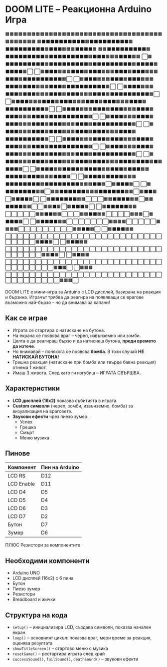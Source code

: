 # DOOM LITE – Реакционна Arduino Игра

🟧🟧🟧🟧🟧🟧🟧🟧🟧🟧🟧🟧🟧🟧🟧🟧🟧🟧🟧🟧🟧🟧🟧🟧🟧🟧🟧🟧🟧🟧🟧🟧🟧🟧🟧🟧🟧🟧🟧🟧🟧🟧🟧
🟧⬛⬛⬛⬛⬛⬛⬛⬛⬛⬛🟧⬛⬛⬛⬛⬛⬛⬛⬛⬛🟧⬛⬛⬛⬛⬛⬛⬛⬛⬛🟧⬛⬛⬛🟧🟧🟧⬛⬛⬛⬛🟧
🟧🟧⬛⬛⬛⬛⬛⬛⬛⬛⬛🟧⬛⬛⬛⬛⬛⬛⬛⬛⬛🟧⬛⬛⬛⬛⬛⬛⬛⬛⬛🟧⬛⬛⬛🟧🟧🟧⬛⬛⬛🟧🟧
⬜🟧⬛⬛⬛⬛⬛⬛⬛⬛⬛🟧⬛⬛⬛⬛⬛⬛⬛⬛⬛🟧⬛⬛⬛⬛⬛⬛⬛⬛⬛🟧⬛⬛⬛⬛🟧⬛⬛⬛⬛🟧⬜
⬜🟧⬛⬛⬛🟧🟧🟧⬛⬛⬛🟧⬛⬛⬛🟧🟧🟧⬛⬛⬛🟧⬛⬛⬛🟧🟧🟧⬛⬛⬛🟧⬛⬛⬛⬛⬛⬛⬛⬛⬛🟧⬜
⬜🟧⬛⬛⬛🟧🟧🟧⬛⬛⬛🟧⬛⬛⬛🟧🟧🟧⬛⬛⬛🟧⬛⬛⬛🟧🟧🟧⬛⬛⬛🟧⬛⬛⬛⬛⬛⬛⬛⬛⬛🟧⬜
⬜🟧⬛⬛⬛🟧🟧🟧⬛⬛⬛🟧⬛⬛⬛🟧🟧🟧⬛⬛⬛🟧⬛⬛⬛🟧🟧🟧⬛⬛⬛🟧⬛⬛⬛⬛⬛⬛⬛⬛⬛🟧⬜
⬜🟧⬛⬛⬛🟧🟧🟧⬛⬛⬛🟧⬛⬛⬛🟧🟧🟧⬛⬛⬛🟧⬛⬛⬛🟧🟧🟧⬛⬛⬛🟧⬛⬛⬛⬛⬛⬛⬛⬛⬛🟧⬜
⬜🟧⬛⬛⬛🟧🟧🟧⬛⬛⬛🟧⬛⬛⬛🟧🟧🟧⬛⬛⬛🟧⬛⬛⬛🟧🟧🟧⬛⬛⬛🟧⬛⬛⬛⬛⬛⬛⬛⬛⬛🟧⬜
⬜🟧⬛⬛⬛🟧🟧🟧⬛⬛⬛🟧⬛⬛⬛🟧🟧🟧⬛⬛⬛🟧⬛⬛⬛🟧🟧🟧⬛⬛⬛🟧⬛⬛⬛⬛⬛⬛⬛⬛⬛🟧⬜
⬜🟧⬛⬛⬛🟧🟧🟧⬛⬛⬛🟧⬛⬛⬛🟧🟧🟧⬛⬛⬛🟧⬛⬛⬛🟧🟧🟧⬛⬛⬛🟧⬛⬛⬛⬛⬛⬛⬛⬛⬛🟧⬜
⬜🟧⬛⬛⬛🟧🟧🟧⬛⬛⬛🟧⬛⬛⬛🟧🟧🟧⬛⬛⬛🟧⬛⬛⬛🟧🟧🟧⬛⬛⬛🟧⬛⬛⬛⬛⬛⬛⬛⬛⬛🟧⬜
⬜🟧⬛⬛⬛🟧🟧🟧⬛⬛⬛🟧⬛⬛⬛🟧🟧🟧⬛⬛⬛🟧⬛⬛⬛🟧🟧🟧⬛⬛⬛🟧⬛⬛⬛⬛⬛⬛⬛⬛⬛🟧⬜
⬜🟧⬛⬛⬛🟧🟧🟧⬛⬛⬛🟧⬛⬛⬛🟧🟧🟧⬛⬛⬛🟧⬛⬛⬛🟧🟧🟧⬛⬛⬛🟧⬛⬛⬛🟧⬛🟧⬛⬛⬛🟧⬜
⬜🟧⬛⬛⬛🟧🟧⬛⬛⬛⬛🟧⬛⬛⬛⬛🟧🟧⬛⬛⬛🟧⬛⬛⬛🟧🟧⬛⬛⬛⬛🟧⬛⬛⬛🟧🟧🟧⬛⬛⬛🟧⬜
⬜🟧⬛⬛⬛🟧⬛⬛⬛⬛🟧🟧🟧⬛⬛⬛⬛⬛⬛⬛⬛🟧⬛⬛⬛⬛⬛⬛⬛⬛🟧🟧🟧⬛⬛🟧⬜🟧⬛⬛⬛🟧⬜
⬜🟧⬛⬛⬛⬛⬛⬛⬛🟧🟧⬜🟧🟧⬛⬛⬛⬛⬛⬛🟧🟧🟧⬛⬛⬛⬛⬛⬛🟧🟧⬜🟧⬛⬛🟧⬜🟧⬛⬛⬛🟧⬜
⬜🟧⬛⬛⬛⬛⬛⬛🟧🟧⬜⬜⬜🟧🟧⬛⬛⬛⬛🟧🟧⬜🟧🟧⬛⬛⬛⬛🟧🟧⬜⬜🟧🟧⬛🟧⬜🟧⬛⬛⬛🟧⬜
⬜🟧⬛⬛⬛⬛⬛🟧🟧⬜⬜⬜⬜⬜🟧🟧⬛⬛🟧🟧⬜⬜⬜🟧🟧⬛⬛🟧🟧⬜⬜⬜⬜🟧🟧🟧⬜🟧⬛⬛⬛🟧⬜
⬜🟧⬛⬛⬛⬛🟧🟧⬜⬜⬜⬜⬜⬜⬜🟧🟧🟧🟧⬜⬜⬜⬜⬜🟧🟧🟧🟧⬜⬜⬜⬜⬜⬜⬜⬜⬜🟧🟧⬛⬛🟧⬜
⬜🟧⬛⬛⬛🟧🟧⬜⬜⬜⬜⬜⬜⬜⬜⬜⬜⬜⬜⬜⬜⬜⬜⬜⬜⬜⬜⬜⬜⬜⬜⬜⬜⬜⬜⬜⬜⬜🟧⬛⬛🟧⬜
⬜🟧⬛⬛🟧🟧⬜⬜⬜⬜⬜⬜⬜⬜⬜⬜⬜⬜⬜⬜⬜⬜⬜⬜⬜⬜⬜⬜⬜⬜⬜⬜⬜⬜⬜⬜⬜⬜🟧🟧⬛🟧⬜
⬜🟧⬛🟧🟧⬜⬜⬜⬜⬜⬜⬜⬜⬜⬜⬜⬜⬜⬜⬜⬜⬜⬜⬜⬜⬜⬜⬜⬜⬜⬜⬜⬜⬜⬜⬜⬜⬜⬜🟧⬛🟧⬜
⬜🟧🟧🟧⬜⬜⬜⬜⬜⬜⬜⬜⬜⬜⬜⬜⬜⬜⬜⬜⬜⬜⬜⬜⬜⬜⬜⬜⬜⬜⬜⬜⬜⬜⬜⬜⬜⬜⬜🟧🟧🟧⬜


DOOM LITE е мини-игра за Arduino с LCD дисплей, базирана на реакция и бързина. Играчът трябва да реагира на появяващи се врагове възможно най-бързо – но да внимава за капани!

##  Как се играе

- Играта се стартира с натискане на бутона.
- На екрана се появява враг – череп, извънземно или зомби.
- Целта е да реагираш бързо и да натиснеш бутона, **преди времето да изтече**.
- Но внимавай – понякога се появява **бомба**. В този случай **НЕ НАТИСКАЙ БУТОНА!**
- Грешна реакция (натискане при бомба или твърде бавна реакция) отнема 1 живот.
- Имаш 3 живота. След като ги изгубиш – ИГРАТА СВЪРШВА.

##  Характеристики

- **LCD дисплей (16x2)** показва събитията в играта.
- **Custom символи** (череп, зомби, извънземно, бомба) за визуализация на враговете.
- **Звукови ефекти** чрез пиезо зумер:
  - Успех
  - Грешка
  - Смърт
  - Меню музика

##  Пинове

| Компонент     | Пин на Arduino |
|---------------|----------------|
| LCD RS        | D12            |
| LCD Enable    | D11            |
| LCD D4        | D5             |
| LCD D5        | D4             |
| LCD D6        | D3             |
| LCD D7        | D2             |
| Бутон         | D7             |
| Зумер         | D6             |
ПЛЮС Резистори за компонентите
  
##  Необходими компоненти

- Arduino UNO 
- LCD дисплей (16x2) с 6 пина
- Бутон  
- Пиезо зумер 
- Резистори 
- Breadboard и жички

##  Структура на кода

- `setup()` – инициализира LCD, създава символи, показва начален екран
- `loop()` – основният цикъл: показва враг, мери време за реакция, оценява резултата
- `showTitleScreen()` – стартово меню с музика
- `resetGame()` – рестартира играта след край
- `successSound()`, `failSound()`, `deathSound()` – звукови ефекти
